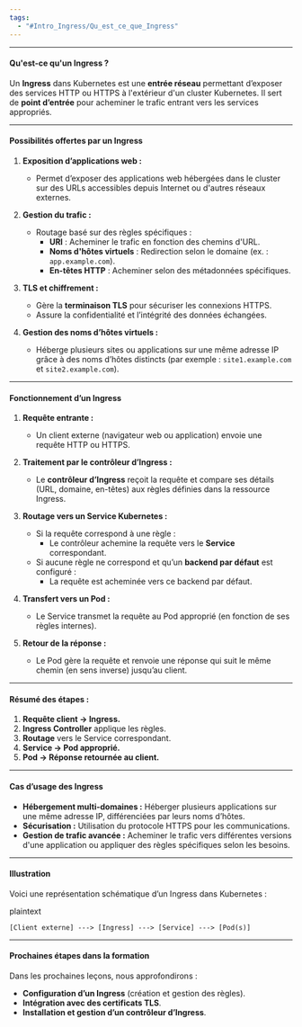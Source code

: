 ```yaml
---
tags:
  - "#Intro_Ingress/Qu_est_ce_que_Ingress"
---
```

***

#### **Qu'est-ce qu'un Ingress ?**

Un **Ingress** dans Kubernetes est une **entrée réseau** permettant d’exposer des services HTTP ou HTTPS à l'extérieur d'un cluster Kubernetes. Il sert de **point d’entrée** pour acheminer le trafic entrant vers les services appropriés.

---

#### **Possibilités offertes par un Ingress**

1. **Exposition d’applications web :**
    
    - Permet d’exposer des applications web hébergées dans le cluster sur des URLs accessibles depuis Internet ou d'autres réseaux externes.
2. **Gestion du trafic :**
    
    - Routage basé sur des règles spécifiques :
        - **URI** : Acheminer le trafic en fonction des chemins d'URL.
        - **Noms d'hôtes virtuels** : Redirection selon le domaine (ex. : `app.example.com`).
        - **En-têtes HTTP** : Acheminer selon des métadonnées spécifiques.
3. **TLS et chiffrement :**
    
    - Gère la **terminaison TLS** pour sécuriser les connexions HTTPS.
    - Assure la confidentialité et l’intégrité des données échangées.
4. **Gestion des noms d’hôtes virtuels :**
    
    - Héberge plusieurs sites ou applications sur une même adresse IP grâce à des noms d’hôtes distincts (par exemple : `site1.example.com` et `site2.example.com`).

---

#### **Fonctionnement d’un Ingress**

1. **Requête entrante :**
    
    - Un client externe (navigateur web ou application) envoie une requête HTTP ou HTTPS.
2. **Traitement par le contrôleur d’Ingress :**
    
    - Le **contrôleur d’Ingress** reçoit la requête et compare ses détails (URL, domaine, en-têtes) aux règles définies dans la ressource Ingress.
3. **Routage vers un Service Kubernetes :**
    
    - Si la requête correspond à une règle :
        - Le contrôleur achemine la requête vers le **Service** correspondant.
    - Si aucune règle ne correspond et qu’un **backend par défaut** est configuré :
        - La requête est acheminée vers ce backend par défaut.
4. **Transfert vers un Pod :**
    
    - Le Service transmet la requête au Pod approprié (en fonction de ses règles internes).
5. **Retour de la réponse :**
    
    - Le Pod gère la requête et renvoie une réponse qui suit le même chemin (en sens inverse) jusqu’au client.

---

#### **Résumé des étapes :**

1. **Requête client → Ingress.**
2. **Ingress Controller** applique les règles.
3. **Routage** vers le Service correspondant.
4. **Service → Pod approprié.**
5. **Pod → Réponse retournée au client.**

---

#### **Cas d’usage des Ingress**

- **Hébergement multi-domaines :** Héberger plusieurs applications sur une même adresse IP, différenciées par leurs noms d’hôtes.
- **Sécurisation :** Utilisation du protocole HTTPS pour les communications.
- **Gestion de trafic avancée :** Acheminer le trafic vers différentes versions d'une application ou appliquer des règles spécifiques selon les besoins.

---

#### **Illustration**

Voici une représentation schématique d’un Ingress dans Kubernetes :

plaintext


`[Client externe] ---> [Ingress] ---> [Service] ---> [Pod(s)]`

---

#### **Prochaines étapes dans la formation**

Dans les prochaines leçons, nous approfondirons :

- **Configuration d’un Ingress** (création et gestion des règles).
- **Intégration avec des certificats TLS**.
- **Installation et gestion d’un contrôleur d’Ingress**.
